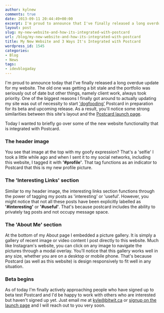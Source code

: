 ```yaml
---
author: kylnew
comments: true
date: 2013-09-11 20:44:49+00:00
excerpt: I'm proud to announce that I've finally released a long overdue update for my website. Today I wanted to briefly go over some of the new website functionality that is integrated with Postcard.
layout: post
slug: my-new-website-and-how-its-integrated-with-postcard
url: /blog/my-new-website-and-how-its-integrated-with-postcard
title: My New Website and 3 Ways It's Integrated with Postcard
wordpress_id: 1545
categories:
- Blog
- News
tags:
- idevblogaday
---
```


I'm proud to announce today that I've finally released a long overdue update for my website. The old one was getting a bit stale and the portfolio was seriously out of date but other things, namely client work, always took priority. One of the biggest reasons I finally got around to actually updating my site was out of necessity to start ['dogfooding'](http://en.wikipedia.org/wiki/Eating_your_own_dog_food) Postcard in preparation for its beta and upcoming release. As a result, you'll notice some strong similarities between this site's layout and the [Postcard launch page](http://www.postcardsocial.net).

Today I wanted to briefly go over some of the new website functionality that is integrated with Postcard.


### The header image


You see that image at the top with my goofy expression? That's a 'selfie' I took a little while ago and when I sent it to my social networks, including this website, I tagged it with **'#profile'**. That tag functions as an indicator to Postcard that this is my new profile picture.


### The 'Interesting Links' section


Similar to my header image, the interesting links section functions through the power of tagging my posts as 'interesting' or 'useful'. However, you might notice that not all these posts have been explicitly labelled as **'#interesting'** or **'#useful'**. That's because postcard includes the ability to privately tag posts and not occupy message space.


### The 'About Me' section


At the bottom of my About page I embedded a picture gallery. It is simply a gallery of recent image or video content I post directly to this website. Much like Instagram's website, you can click on any image to navigate the pictures through a modal overlay. You'll notice that this gallery works well in any size, whether you are on a desktop or mobile phone. That's because Postcard (as well as this website) is design responsively to fit well in any situation.


### Beta begins


As of today I'm finally actively approaching people who have signed up to beta test Postcard and I'd be happy to work with others who are interested but haven't signed up yet. Just email me at [kyle@bitwit.ca](mailto:kyle@bitwit.ca) or [signup on the launch page](http://www.postcardsocial.net) and I will reach out to you very soon.
